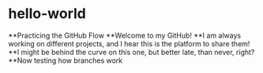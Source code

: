 # hello-world
**Practicing the GitHub Flow
**Welcome to my GitHub! 
**I am always working on different projects, and I hear this is the platform to share them! 
**I might be behind the curve on this one, but better late, than never, right? 
**Now testing how branches work
